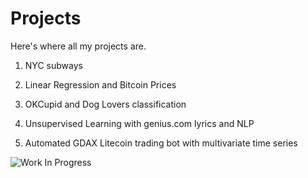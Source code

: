 # Projects

Here's where all my projects are.

1. NYC subways

2. Linear Regression and Bitcoin Prices

3. OKCupid and Dog Lovers classification

4. Unsupervised Learning with genius.com lyrics and NLP

5. Automated GDAX Litecoin trading bot with multivariate time series

![Work In Progress](https://images.roadtrafficsigns.com/img/lg/K/Under-Construction-Sign-K-7181.gif)
